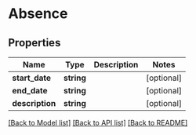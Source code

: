 # Absence

## Properties

 Name            | Type       | Description | Notes      
-----------------|------------|-------------|------------
 **start_date**  | **string** |             | [optional] 
 **end_date**    | **string** |             | [optional] 
 **description** | **string** |             | [optional] 

[[Back to Model list]](../README.md#documentation-for-models) [[Back to API list]](../README.md#documentation-for-api-endpoints) [[Back to README]](../README.md)


